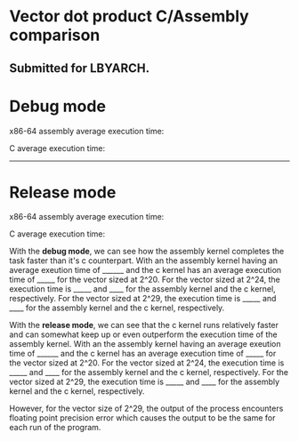 # Vector dot product C/Assembly comparison
## Submitted for LBYARCH.

# Debug mode
x86-64 assembly average execution time: 

C average execution time: 

---
# Release mode
x86-64 assembly average execution time: 

C average execution time: 


With the **debug mode**, we can see how the assembly kernel completes the task faster than it's c counterpart. With an the assembly kernel having an average exeution time of ______ and the c kernel has an average execution time of _____ for the vector sized at 2^20. For the vector sized at 2^24, the execution time is _____ and ____ for the assembly kernel and the c kernel, respectively. For the vector sized at 2^29, the execution time is _____ and ____ for the assembly kernel and the c kernel, respectively.

With the **release mode**, we can see that the c kernel runs relatively faster and can somewhat keep up or even outperform the execution time of the assembly kernel. With an the assembly kernel having an average exeution time of ______ and the c kernel has an average execution time of _____ for the vector sized at 2^20. For the vector sized at 2^24, the execution time is _____ and ____ for the assembly kernel and the c kernel, respectively. For the vector sized at 2^29, the execution time is _____ and ____ for the assembly kernel and the c kernel, respectively.

However, for the vector size of 2^29, the output of the process encounters floating point precision error which causes the output to be the same for each run of the program.
